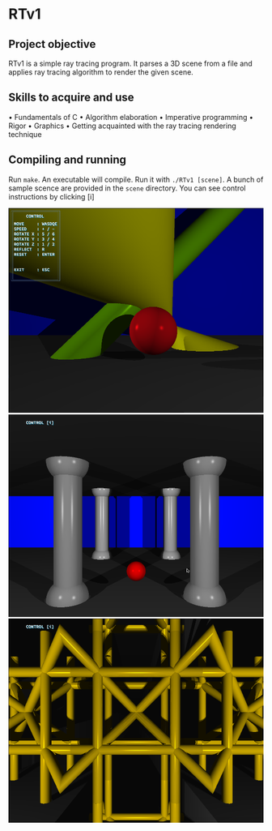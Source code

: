 # RTv1

## Project objective
RTv1 is a simple ray tracing program. It parses a 3D scene from a file and applies ray tracing algorithm to render the given scene.

## Skills to acquire and use
• Fundamentals of C
• Algorithm elaboration
• Imperative programming
• Rigor
• Graphics
• Getting acquainted with the ray tracing rendering technique

## Compiling and running
Run `make`. An executable will compile.
Run it with `./RTv1 [scene]`. A bunch of sample scence are provided in the `scene` directory. 
You can see control instructions by clicking [i]

![screenshot](https://github.com/AlicePlis/RTv1/blob/main/img/1.png)
![screenshot](https://github.com/AlicePlis/RTv1/blob/main/img/2.png)
![screenshot](https://github.com/AlicePlis/RTv1/blob/main/img/3.png)
